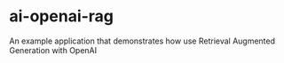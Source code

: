 # ai-openai-rag
An example application that demonstrates how use Retrieval Augmented Generation with OpenAI
